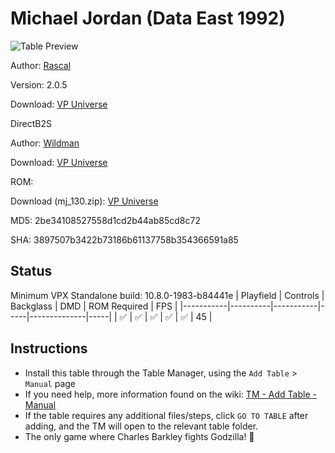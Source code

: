 ﻿# Michael Jordan (Data East 1992)

![Table Preview](../../images/vpx-michaeljordan.png)

Author: [Rascal](https://vpuniverse.com/profile/8-rascal/)

Version: 2.0.5 

Download: [VP Universe](https://vpuniverse.com/files/file/12632-michael-jordan-data-east-1992/)

DirectB2S
 
Author: [Wildman](https://vpuniverse.com/profile/5-wildman/)

Download: [VP Universe](https://vpuniverse.com/files/file/5926-michael-jordan-data-east-1992/)

ROM:

Download (mj_130.zip): [VP Universe](https://vpuniverse.com/files/file/5799-michael-jordan-130/)

MD5: 2be34108527558d1cd2b44ab85cd8c72

SHA: 3897507b3422b73186b61137758b354366591a85


## Status 

Minimum VPX Standalone build: 10.8.0-1983-b84441e
| Playfield | Controls | Backglass | DMD | ROM Required | FPS | 
|-----------|----------|-----------|-----|--------------|-----|
| :white_check_mark: | :white_check_mark: | :white_check_mark: | :white_check_mark: | :white_check_mark: | 45 |

## Instructions

- Install this table through the Table Manager, using the `Add Table` > `Manual` page
- If you need help, more information found on the wiki: [TM - Add Table - Manual](https://github.com/LegendsUnchained/vpx-standalone-alp4k/wiki/%5B04%5D-%F0%9F%A7%A1-TM-%E2%80%90-Other-Features#add-table---manual)
- If the table requires any additional files/steps, click `GO TO TABLE` after adding, and the TM will open to the relevant table folder.
- The only game where Charles Barkley fights Godzilla! 🏀

